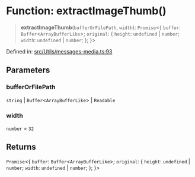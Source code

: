 # Function: extractImageThumb()

> **extractImageThumb**(`bufferOrFilePath`, `width`): `Promise`\<\{ `buffer`: `Buffer`\<`ArrayBufferLike`\>; `original`: \{ `height`: `undefined` \| `number`; `width`: `undefined` \| `number`; \}; \}\>

Defined in: [src/Utils/messages-media.ts:93](https://github.com/Fokusdotid/Baileys/blob/4aa08196a497251af5be42856601e02d8a85cce8/src/Utils/messages-media.ts#L93)

## Parameters

### bufferOrFilePath

`string` | `Buffer`\<`ArrayBufferLike`\> | `Readable`

### width

`number` = `32`

## Returns

`Promise`\<\{ `buffer`: `Buffer`\<`ArrayBufferLike`\>; `original`: \{ `height`: `undefined` \| `number`; `width`: `undefined` \| `number`; \}; \}\>
